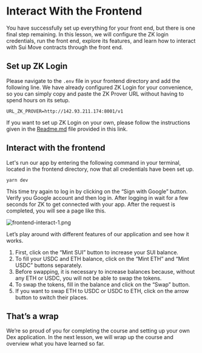 # Interact With the Frontend

You have successfully set up everything for your front end, but there is one final step remaining. In this lesson, we will configure the ZK login credentials, run the front end, explore its features, and learn how to interact with Sui Move contracts through the front end.

## Set up ZK Login

Please navigate to the `.env` file in your frontend directory and add the following line. We have already configured ZK Login for your convenience, so you can simply copy and paste the ZK Prover URL without having to spend hours on its setup.

```
URL_ZK_PROVER=http://142.93.211.174:8001/v1
```

If you want to set up ZK Login on your own, please follow the instructions given in the [Readme.md](http://Readme.md) file provided in this link.

## Interact with the frontend

Let's run our app by entering the following command in your terminal, located in the frontend directory, now that all credentials have been set up.

```
yarn dev
```

This time try again to log in by clicking on the “Sign with Google” button. Verify you Google account and then log in. After logging in wait for a few seconds for ZK to get connected with your app. After the request is completed, you will see a page like this.

![frontend-interact-1.png](../Getting%20Started%20ffa659d3156648278de666801b8fd60d/What%20Are%20We%20Building%20Today%20be1d2cd0ba05426081133dc80c90df95/frontend-interact-1.png)

Let’s play around with different features of our application and see how it works.

1. First, click on the “Mint SUI” button to increase your SUI balance.
2. To fill your USDC and ETH balance, click on the “Mint ETH” and “Mint USDC” buttons separately.
3. Before swapping, it is necessary to increase balances because, without any ETH or USDC, you will not be able to swap the tokens.
4. To swap the tokens, fill in the balance and click on the “Swap” button.
5. If you want to swap ETH to USDC or USDC to ETH, click on the arrow button to switch their places.

## That’s a wrap

We’re so proud of you for completing the course and setting up your own Dex application. In the next lesson, we will wrap up the course and overview what you have learned so far.